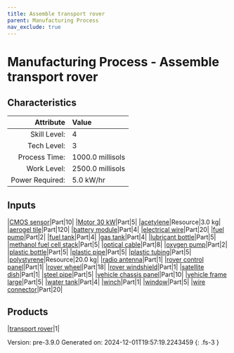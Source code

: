 ```yaml
---
title: Assemble transport rover
parent: Manufacturing Process
nav_exclude: true
---
```

# Manufacturing Process - Assemble transport rover


## Characteristics

| Attribute      | Value |
|--------:|:------|
|Skill Level:|4|
|Tech Level:|3|
|Process Time:|1000.0 millisols|
|Work Level:|2500.0 millisols|
|Power Required:|5.0 kW/hr|

## Inputs

|[CMOS sensor](../part/cmos-sensor.html)|Part|10|
|[Motor 30 kW](../part/motor-30-kw.html)|Part|5|
|[acetylene](../resource/acetylene.html)|Resource|3.0 kg|
|[aerogel tile](../part/aerogel-tile.html)|Part|120|
|[battery module](../part/battery-module.html)|Part|4|
|[electrical wire](../part/electrical-wire.html)|Part|20|
|[fuel pump](../part/fuel-pump.html)|Part|2|
|[fuel tank](../part/fuel-tank.html)|Part|4|
|[gas tank](../part/gas-tank.html)|Part|4|
|[lubricant bottle](../part/lubricant-bottle.html)|Part|5|
|[methanol fuel cell stack](../part/methanol-fuel-cell-stack.html)|Part|5|
|[optical cable](../part/optical-cable.html)|Part|8|
|[oxygen pump](../part/oxygen-pump.html)|Part|2|
|[plastic bottle](../part/plastic-bottle.html)|Part|5|
|[plastic pipe](../part/plastic-pipe.html)|Part|5|
|[plastic tubing](../part/plastic-tubing.html)|Part|5|
|[polystyrene](../resource/polystyrene.html)|Resource|20.0 kg|
|[radio antenna](../part/radio-antenna.html)|Part|1|
|[rover control panel](../part/rover-control-panel.html)|Part|1|
|[rover wheel](../part/rover-wheel.html)|Part|18|
|[rover windshield](../part/rover-windshield.html)|Part|1|
|[satellite dish](../part/satellite-dish.html)|Part|1|
|[steel pipe](../part/steel-pipe.html)|Part|5|
|[vehicle chassis panel](../part/vehicle-chassis-panel.html)|Part|10|
|[vehicle frame large](../part/vehicle-frame-large.html)|Part|5|
|[water tank](../part/water-tank.html)|Part|4|
|[winch](../part/winch.html)|Part|1|
|[window](../part/window.html)|Part|5|
|[wire connector](../part/wire-connector.html)|Part|20|

## Products

|[transport rover](../vehicle/transport-rover.html)|1|


Version: pre-3.9.0 Generated on: 2024-12-01T19:57:19.2243459
{: .fs-3 }

